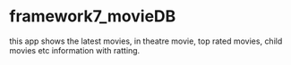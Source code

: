 # framework7_movieDB
this app shows the latest movies, in theatre movie, top rated movies, child movies etc information with ratting.
